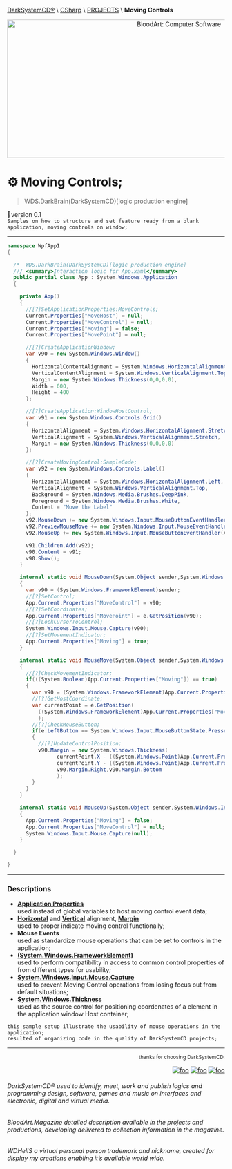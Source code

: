 [DarkSystemCD®](https://github.com/DarkSystemCD) \ [CSharp](https://github.com/DarkSystemCD/CSharp) \ [PROJECTS]() \ **Moving Controls**
<p align="center">
  <img src="https://i.imgur.com/e3jUBda.jpg" title="BloodArt: Computer Software" height="320" width="780">
</p>

# ⚙️ Moving Controls;
> WDS.DarkBrain(DarkSystemCD)[logic production engine]<br>

🚧version 0.1<br>
`Samples on how to structure and set feature ready from a blank application, moving controls on window;`<hr>

```c#
namespace WpfApp1
{

  /*  WDS.DarkBrain(DarkSystemCD)[logic production engine]                   */
  /// <summary>Interaction logic for App.xaml</summary>
  public partial class App : System.Windows.Application
  {

    private App()
    {
      //[?]SetApplicationProperties:MoveControls;
      Current.Properties["MoveHost"] = null;
      Current.Properties["MoveControl"] = null;
      Current.Properties["Moving"] = false;
      Current.Properties["MovePoint"] = null;

      //[?]CreateApplicationWindow;
      var v90 = new System.Windows.Window()
      {
        HorizontalContentAlignment = System.Windows.HorizontalAlignment.Left,
        VerticalContentAlignment = System.Windows.VerticalAlignment.Top,
        Margin = new System.Windows.Thickness(0,0,0,0),
        Width = 600,
        Height = 400
      };

      //[?]CreateApplication:WindowHostControl;
      var v91 = new System.Windows.Controls.Grid()
      {
        HorizontalAlignment = System.Windows.HorizontalAlignment.Stretch,
        VerticalAlignment = System.Windows.VerticalAlignment.Stretch,
        Margin = new System.Windows.Thickness(0,0,0,0)
      };

      //[?]CreateMovingControl:SampleCode;
      var v92 = new System.Windows.Controls.Label()
      {
        HorizontalAlignment = System.Windows.HorizontalAlignment.Left,
        VerticalAlignment = System.Windows.VerticalAlignment.Top,
        Background = System.Windows.Media.Brushes.DeepPink,
        Foreground = System.Windows.Media.Brushes.White,
        Content = "Move the Label"
      };
      v92.MouseDown += new System.Windows.Input.MouseButtonEventHandler(App.MouseDown);
      v92.PreviewMouseMove += new System.Windows.Input.MouseEventHandler(App.MouseMove);
      v92.MouseUp += new System.Windows.Input.MouseButtonEventHandler(App.MouseUp);

      v91.Children.Add(v92);
      v90.Content = v91;
      v90.Show();
    }

    internal static void MouseDown(System.Object sender,System.Windows.Input.MouseButtonEventArgs e)
    {
      var v90 = (System.Windows.FrameworkElement)sender;
      //[?]SetControl;
      App.Current.Properties["MoveControl"] = v90;
      //[?]SetCoordinates;
      App.Current.Properties["MovePoint"] = e.GetPosition(v90);
      //[?]LockCursorToControl;
      System.Windows.Input.Mouse.Capture(v90);
      //[?]SetMovementIndicator;
      App.Current.Properties["Moving"] = true;
    }

    internal static void MouseMove(System.Object sender,System.Windows.Input.MouseEventArgs e)
    {
      //[?]CheckMovementIndicator;
      if(((System.Boolean)App.Current.Properties["Moving"]) == true)
      {
        var v90 = (System.Windows.FrameworkElement)App.Current.Properties["MoveControl"];
        //[?]GetHostCoordinate;
        var currentPoint = e.GetPosition(
          ((System.Windows.FrameworkElement)App.Current.Properties["MoveHost"])
          );
        //[?]CheckMouseButton;
        if(e.LeftButton == System.Windows.Input.MouseButtonState.Pressed)
        {
          //[?]UpdateControlPosition;
          v90.Margin = new System.Windows.Thickness(
                currentPoint.X - ((System.Windows.Point)App.Current.Properties["MovePoint"]).X,
                currentPoint.Y - ((System.Windows.Point)App.Current.Properties["MovePoint"]).Y,
                v90.Margin.Right,v90.Margin.Bottom
                );
        }
      }
    }

    internal static void MouseUp(System.Object sender,System.Windows.Input.MouseButtonEventArgs e)
    {
      App.Current.Properties["Moving"] = false;
      App.Current.Properties["MoveControl"] = null;
      System.Windows.Input.Mouse.Capture(null);
    }

  }

}
```
<hr>

### Descriptions
* [**Application Properties**](https://docs.microsoft.com/en-us/dotnet/api/system.windows.application.properties) <br>
 used instead of global variables to host moving control event data;
* [**Horizontal**](https://docs.microsoft.com/en-us/dotnet/api/system.windows.frameworkelement.horizontalalignment) and [**Vertical**](https://docs.microsoft.com/en-us/uwp/api/windows.ui.xaml.frameworkelement.verticalalignment) alignment, [**Margin**](https://docs.microsoft.com/en-us/dotnet/api/system.windows.frameworkelement.margin)<br>
used to proper indicate moving control functionally;
* **Mouse Events**<br>
used as standardize mouse operations that can be set to controls in the application;
* [**(System.Windows.FrameworkElement)**](https://docs.microsoft.com/en-us/dotnet/api/system.windows.frameworkelement)<br>
 used to perform compatibility in access to common control properties of from different types for usability;
* [**System.Windows.Input.Mouse.Capture**](https://docs.microsoft.com/en-us/dotnet/api/system.windows.input.mouse.capture)<br>
 used to prevent Moving Control operations from losing focus out from default situations;
* [**System.Windows.Thickness**](https://docs.microsoft.com/en-us/dotnet/api/system.windows.thickness)<br>
used as the source control for positioning coordenates of a element in the application window Host container;

`this sample setup illustrate the usability of mouse operations in the application;`<br>
`resulted of organizing code in the quality of DarkSystemCD projects;`

<hr><div align="right"><sup>thanks for choosing DarkSystemCD.</sup>

[![foo](https://github.githubassets.com/favicon.ico "DarkSystemCD®")](https://github.com/DarkSystemCD) [![foo](https://drive.google.com/uc?authuser=0&id=1vpdRLX_DSKkjvSIkBgyTMRC-2x_FOyf3 "DarkSystemCD®")](https://sites.google.com/view/darksystemcd) [![foo](https://a-v2.sndcdn.com/assets/images/sc-icons/favicon-2cadd14bdb.ico "DarkSystemCD®")](https://soundcloud.com/darksystemcd)

</div>

<!--
when society where to claim the intellectual effort from computer projects
DarkSystemCD suffered plot situations on which productivity where absent from others perceptions

a world of manipulative endeavors resulted of canvases of the moral order
faces that ghostely to possess the processes build from oceans drops of fame issues
where cicling the surrounding for brainwash activities;

importances that to compare at cultural magnitude the valuable precence at the world;
identified of a defeat for lost values of participation, here the hate in a war of smiles;
-->

###### DarkSystemCD® used to identify, meet, work and publish logics and programming design, software, games and music on interfaces and electronic, digital and virtual media.

###### BloodArt.Magazine detailed description available in the projects and productions, developing delivered to collection information in the magazine.

###### WDHellS a virtual personal person trademark and nickname, created for display my creations enabling it’s available world wide.
